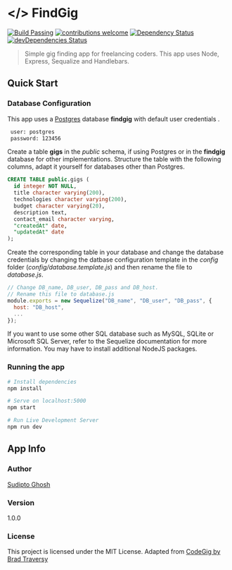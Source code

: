 # </> FindGig

[![Build Passing](https://img.shields.io/circleci/project/github/sudiptog81/findgig.svg?style=flat-square)](https://circleci.com/gh/sudiptog81/findgig/) [![contributions welcome](https://img.shields.io/badge/contributions-welcome-brightgreen.svg?style=flat-square)](https://github.com/sudiptog81/findgig/issues) [![Dependency Status](https://img.shields.io/david/sudiptog81/findgig.svg?style=flat-square)](https://david-dm.org/sudiptog81/findgig) [![devDependencies Status](https://img.shields.io/david/dev/sudiptog81/findgig.svg?style=flat-square)](https://david-dm.org/sudiptog81/findgig?type=dev)

> Simple gig finding app for freelancing coders. This app uses Node, Express, Sequalize and Handlebars.

## Quick Start

### Database Configuration

This app uses a [Postgres](https://www.postgresql.org/) database **findgig** with default user credentials .

```bash
 user: postgres
 password: 123456
```

Create a table **gigs** in the _public_ schema, if using Postgres or in the **findgig** database for other implementations. Structure the table with the following columns, adapt it yourself for databases other than Postgres.

```sql
CREATE TABLE public.gigs (
  id integer NOT NULL,
  title character varying(200),
  technologies character varying(200),
  budget character varying(20),
  description text,
  contact_email character varying,
  "createdAt" date,
  "updatedAt" date
);
```

Create the corresponding table in your database and change the database credentials by changing the datbase configuration template in the _config_ folder (_config/database.template.js_) and then rename the file to _database.js_.

```js
// Change DB_name, DB_user, DB_pass and DB_host.
// Rename this file to database.js
module.exports = new Sequelize("DB_name", "DB_user", "DB_pass", {
  host: "DB_host",
  ...
});
```

If you want to use some other SQL database such as MySQL, SQLite or Microsoft SQL Server, refer to the Sequelize documentation for more information. You may have to install additional NodeJS packages.

### Running the app

```bash
# Install dependencies
npm install

# Serve on localhost:5000
npm start

# Run Live Development Server
npm run dev
```

## App Info

### Author

[Sudipto Ghosh](https://sudipto.ghosh.pro)

### Version

1.0.0

### License

This project is licensed under the MIT License.
Adapted from [CodeGig by Brad Traversy](https://github.com/bradtraversy/codegig)
